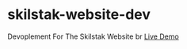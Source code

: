 # skilstak-website-dev
Devoplement For The Skilstak Website
br
[Live Demo](tslnc04.github.io/skilstak-website-dev/index.html)
